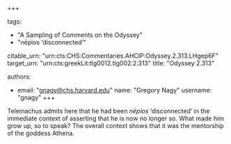 +++

tags:
- "A Sampling of Comments on the Odyssey"
- "nēpios ‘disconnected’"

citable_urn: "urn:cts:CHS:Commentaries.AHCIP:Odyssey.2.313.LHgep6F"
target_urn: "urn:cts:greekLit:tlg0012.tlg002:2.313"
title: "Odyssey 2.313"

authors:
- email: "gnagy@chs.harvard.edu"
  name: "Gregory Nagy"
  username: "gnagy"
+++

<p>Telemachus admits here that he had been <em>nēpios</em> ‘disconnected’ in the immediate context of asserting that he is now no longer so. What made him grow up, so to speak? The overall context shows that it was the mentorship of the goddess Athena. </p>